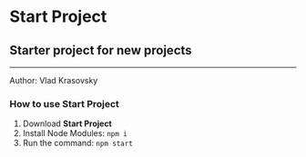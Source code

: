 # Start Project
## Starter project for new projects
---
Author: Vlad Krasovsky

### How to use Start Project
1. Download **Start Project**
2. Install Node Modules: `npm i`
3. Run the command: `npm start`
